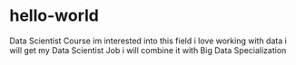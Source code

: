 # hello-world
Data Scientist Course
im interested into this field
i love working with data
i will get my Data Scientist Job
i will combine it with Big Data Specialization
